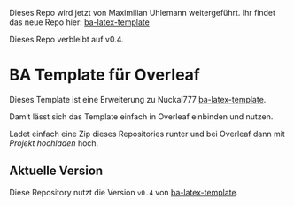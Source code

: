 Dieses Repo wird jetzt von Maximilian Uhlemann weitergeführt. Ihr findet das neue Repo hier: [ba-latex-template](https://github.com/Malonsow/ba-latex-template-overleaf)

Dieses Repo verbleibt auf v0.4.


# BA Template für Overleaf

Dieses Template ist eine Erweiterung zu Nuckal777 [ba-latex-template](https://github.com/Nuckal777/ba-latex-template).

Damit lässt sich das Template einfach in Overleaf einbinden und nutzen.

Ladet einfach eine Zip dieses Repositories runter und bei Overleaf dann mit *Projekt hochladen* hoch.

## Aktuelle Version
Diese Repository nutzt die Version `v0.4` von [ba-latex-template](https://github.com/Nuckal777/ba-latex-template).
